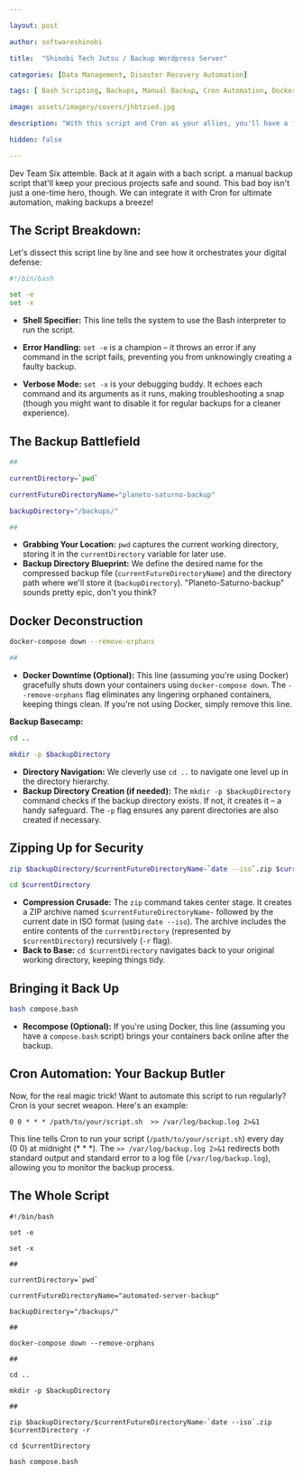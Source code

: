 ```yaml
---

layout: post

author: softwareshinobi

title:  "Shinobi Tech Jutsu / Backup Wordpress Server"

categories: [Data Management, Disaster Recovery Automation]

tags: [ Bash Scripting, Backups, Manual Backup, Cron Automation, Docker]

image: assets/imagery/covers/jhbtzied.jpg

description: "With this script and Cron as your allies, you'll have a fortress of data protection!  In the next article, we'll delve deeper into Cron scheduling and explore other automation strategies to make your coding life even sweeter."

hidden: false

---
```


Dev Team Six attemble. Back at it again with a bach script. a manual backup script that'll keep your precious projects safe and sound. This bad boy isn't just a one-time hero, though. We can integrate it with Cron for ultimate automation, making backups a breeze!

## The Script Breakdown:

Let's dissect this script line by line and see how it orchestrates your digital defense:

```bash
#!/bin/bash

set -e
set -x
```

- **Shell Specifier:** This line tells the system to use the Bash interpreter to run the script.

- **Error Handling:**  `set -e` is a champion – it throws an error if any command in the script fails, preventing you from unknowingly creating a faulty backup.

- **Verbose Mode:** `set -x` is your debugging buddy. It echoes each command and its arguments as it runs, making troubleshooting a snap (though you might want to disable it for regular backups for a cleaner experience).

## The Backup Battlefield

```bash
##

currentDirectory=`pwd`

currentFutureDirectoryName="planeto-saturno-backup"

backupDirectory="/backups/"

##
```

- **Grabbing Your Location:** `pwd` captures the current working directory, storing it in the `currentDirectory` variable for later use.
- **Backup Directory Blueprint:** We define the desired name for the compressed backup file (`currentFutureDirectoryName`) and the directory path where we'll store it (`backupDirectory`).  "Planeto-Saturno-backup" sounds pretty epic, don't you think? 


## Docker Deconstruction

```bash
docker-compose down --remove-orphans

##
```

- **Docker Downtime (Optional):**  This line (assuming you're using Docker) gracefully shuts down your containers using `docker-compose down`. The `--remove-orphans` flag eliminates any lingering orphaned containers, keeping things clean.  If you're not using Docker, simply remove this line.

**Backup Basecamp:**

```bash
cd ..

mkdir -p $backupDirectory
```

- **Directory Navigation:** We cleverly use `cd ..` to navigate one level up in the directory hierarchy.
- **Backup Directory Creation (if needed):** The `mkdir -p $backupDirectory` command checks if the backup directory exists. If not, it creates it – a handy safeguard. The `-p` flag ensures any parent directories are also created if necessary.

## Zipping Up for Security

```bash
zip $backupDirectory/$currentFutureDirectoryName-`date --iso`.zip $currentDirectory -r

cd $currentDirectory
```

- **Compression Crusade:** The `zip` command takes center stage. It creates a ZIP archive named `$currentFutureDirectoryName-` followed by the current date in ISO format (using `date --iso`). The archive includes the entire contents of the `currentDirectory` (represented by `$currentDirectory`) recursively (`-r` flag).
- **Back to Base:** `cd $currentDirectory` navigates back to your original working directory, keeping things tidy.

## Bringing it Back Up

```bash
bash compose.bash
```

- **Recompose (Optional):** If you're using Docker, this line (assuming you have a `compose.bash` script) brings your containers back online after the backup. 

## Cron Automation: Your Backup Butler

Now, for the real magic trick!  Want to automate this script to run regularly? Cron is your secret weapon. Here's an example:

```
0 0 * * * /path/to/your/script.sh  >> /var/log/backup.log 2>&1
```

This line tells Cron to run your script (`/path/to/your/script.sh`) every day (0 0) at midnight (* * *). The `>> /var/log/backup.log 2>&1` redirects both standard output and standard error to a log file (`/var/log/backup.log`), allowing you to monitor the backup process.

## The Whole Script

```
#!/bin/bash

set -e

set -x

##

currentDirectory=`pwd`

currentFutureDirectoryName="automated-server-backup"

backupDirectory="/backups/"

##

docker-compose down --remove-orphans

##

cd ..

mkdir -p $backupDirectory

##

zip $backupDirectory/$currentFutureDirectoryName-`date --iso`.zip $currentDirectory -r

cd $currentDirectory

bash compose.bash

```